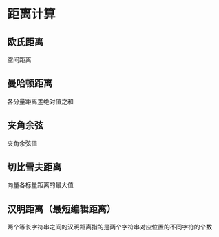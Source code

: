 # 距离计算

## 欧氏距离

空间距离

## 曼哈顿距离

各分量距离差绝对值之和

## 夹角余弦

夹角余弦值

## 切比雪夫距离

向量各标量距离的最大值

## 汉明距离（最短编辑距离）

两个等长字符串之间的汉明距离指的是两个字符串对应位置的不同字符的个数
